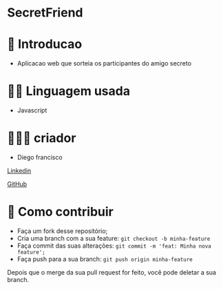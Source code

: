 # SecretFriend

# 🚀 Introducao 

- Aplicacao web que sorteia os participantes do amigo secreto

# 👨‍💻 Linguagem usada 

- Javascript

# 🙋🏻‍♂️ criador 

- Diego francisco

[Linkedin](https://www.linkedin.com/in/diego-francisco-b7b535193)

[GitHub](https://github.com/Diego4x)

# 🤔 Como contribuir 

- Faça um fork desse repositório;
- Cria uma branch com a sua feature: `git checkout -b minha-feature`
- Faça commit das suas alterações: `git commit -m 'feat: Minha nova feature';`
- Faça push para a sua branch: `git push origin minha-feature`

Depois que o merge da sua pull request for feito, você pode deletar a sua branch.
